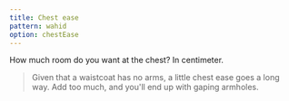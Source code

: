 ```yaml
---
title: Chest ease
pattern: wahid
option: chestEase
---
```


How much room do you want at the chest? In centimeter.

> Given that a waistcoat has no arms, a little chest ease goes a long way. Add too much, and you'll end up with gaping armholes.
